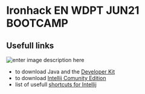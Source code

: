 # Ironhack EN WDPT JUN21 BOOTCAMP

## Usefull links

![enter image description here](https://avatars.githubusercontent.com/u/54281267?s=280&v=4)

 - to download Java  and the [Developer Kit](https://www.oracle.com/java/technologies/javase-jdk11-downloads.html) 
 - to download [Intellij Comunity Edition](https://www.jetbrains.com/idea/download/#section=windows)
 - list of usefull [shortcuts for Intellij](https://resources.jetbrains.com/storage/products/intellij-idea/docs/IntelliJIDEA_ReferenceCard.pdf) 
